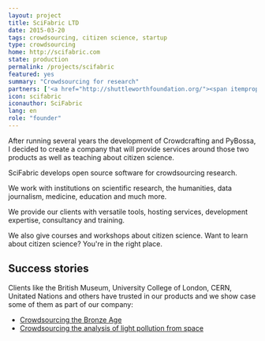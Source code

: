 ```yaml
---
layout: project
title: SciFabric LTD
date: 2015-03-20
tags: crowdsourcing, citizen science, startup
type: crowdsourcing
home: http://scifabric.com
state: production
permalink: /projects/scifabric
featured: yes
summary: "Crowdsourcing for research"
partners: ['<a href="http://shuttleworthfoundation.org/"><span itemprop="creator">Shuttleworth Foundation</span></a>']
icon: scifabric
iconauthor: SciFabric
lang: en
role: "founder"
---
```


After running several years the development of Crowdcrafting and PyBossa, I decided to create a company that will provide services around those two products as well as teaching about citizen science.

SciFabric develops open source software for crowdsourcing research.

We work with institutions on scientific research, the humanities, data journalism, medicine, education and much more.

We provide our clients with versatile tools, hosting services, development expertise, consultancy and training.

We also give courses and workshops about citizen science. Want to learn about citizen science? You're in the right place.


## Success stories

Clients like the British Museum, University College of London, CERN, Unitated Nations and others have trusted in our products and we show case some of them as part of our company:

 * [Crowdsourcing the Bronze Age](http://scifabric.com/success-stories/micropasts/)
 * [Crowdsourcing the analysis of light pollution from space](http://scifabric.com/success-stories/citiesatnight/)


